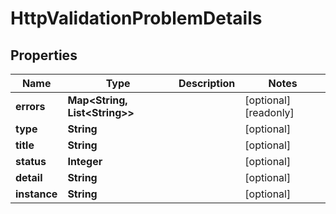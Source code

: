 

# HttpValidationProblemDetails


## Properties

Name | Type | Description | Notes
------------ | ------------- | ------------- | -------------
**errors** | **Map&lt;String, List&lt;String&gt;&gt;** |  |  [optional] [readonly]
**type** | **String** |  |  [optional]
**title** | **String** |  |  [optional]
**status** | **Integer** |  |  [optional]
**detail** | **String** |  |  [optional]
**instance** | **String** |  |  [optional]



